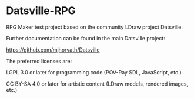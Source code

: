 # Datsville-RPG
RPG Maker test project based on the community LDraw project Datsville.

Further documentation can be found in the main Datsville project:

https://github.com/mjhorvath/Datsville

The preferred licenses are:

LGPL 3.0 or later for programming code (POV-Ray SDL, JavaScript, etc.)

CC BY-SA 4.0 or later for artistic content (LDraw models, rendered images, etc.)
